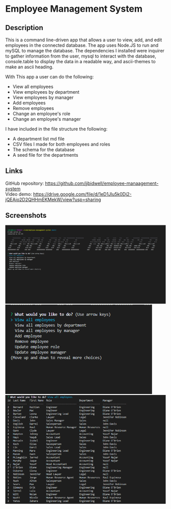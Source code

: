 # Employee Management System

## Description 

This is a command line-driven app that allows a user to view, add, and edit employees in the connected database. The app uses Node.JS to run and mySQL to manage the database. The dependencies I installed were inquirer to gather information from the user, mysql to interact with the database, console.table to display the data in a readable way, and ascii-themes to make an ascii heading.

With This app a user can do the following: 
* View all employees
* View employees by department
* View employees by manager
* Add employees
* Remove employees
* Change an employee's role
* Change an employee's manager

I have included in the file structure the following:  
* A department list md file  
* CSV files I made for both employees and roles  
* The schema for the database  
* A seed file for the departments

## Links

GitHub repository: https://github.com/jjbidwell/employee-manaagement-system  
Video demo: https://drive.google.com/file/d/1eD1Jlu5k0Dj2-jQEAio2D2QHHmEKMekW/view?usp=sharing  

## Screenshots 

![On startup](./assets/images/startup.png)
![Choices](./assets/images/choices.png)
![All employees](./assets/images/all.png)


